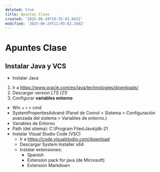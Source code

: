 ```yaml
---
deleted: true
title: Apuntes Clase
created: '2025-06-24T10:35:43.841Z'
modified: '2025-06-24T11:05:02.168Z'
---
```


# Apuntes Clase
## Instalar Java y VCS
- Instalar Java
1. Ir a https://www.oracle.com/es/java/technologies/downloads/
2. Descargar version *LTS (21)*
3. Configurar **variables entorno**
  - Win + r > cmd
  - SystemPropertiesAdvand
  (Panel de Conrol > Sistema >
  Configuración avanzada del sistema >
  Variables de entorno.)
  - Variables de Entorno
  - Path (del sitema): C:\Program Files\Java\jdk-21
  - Instalar Visual Studio Code (VSC) 
    - Ir a https://code.visualstudio.com/download
    - Descargar System Installer x64
    - Instalar extensiones:
      - Spanish
      - Extension pack for java (de Microsoft)
      - Extension Markdown


      
